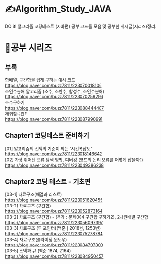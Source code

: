 

# ✍️Algorithm_Study_JAVA
DO it! 알고리즘 코딩테스트 (자바편) 공부 코드들 모음 및 공부한 게시글(시리즈)정리.


# 📔공부 시리즈
## **부록**
합배열, 구간합을 쉽게 구하는 예시 코드   
https://blog.naver.com/buzz7811/223070018106   
소인수분해 알고리즘 (소수, 소인수, 합성수, 소인수분해)   
https://blog.naver.com/buzz7811/223070259296   
소수구하기   
https://blog.naver.com/buzz7811/223088444487   
재귀함수란?   
https://blog.naver.com/buzz7811/223087990991


## **Chapter1 코딩테스트 준비하기**
[01] 알고리즘의 선택의 기준이 되는 '시간복잡도'   
https://blog.naver.com/buzz7811/223018146642   
[02] 가장 뛰어난 오류 탐색 방법, 디버깅 (코드의 논리 오류를 어떻게 잡을까?)   
https://blog.naver.com/buzz7811/223049386238
## **Chapter2 코딩 테스트 - 기초편**
[03-1] 자료구조(배열과 리스트)   
https://blog.naver.com/buzz7811/223051620455   
[03-2] 자료구조 (구간합)   
https://blog.naver.com/buzz7811/223052873164   
[03-2] 자료구조 (구간합) - (추가 : 문제004 구간합 구하기2), 2차원배열 구간합  
https://blog.naver.com/buzz7811/223056097397   
[03-3] 자료구조 (투 포인터)(백준 | 2018번, 1253번)   
https://blog.naver.com/buzz7811/223075278784   
[03-4] 자료구조(슬라이딩 윈도우)   
https://blog.naver.com/buzz7811/223084797309   
[03-5] 스택과 큐 (백준 1874, 2164)   
https://blog.naver.com/buzz7811/223084950457
